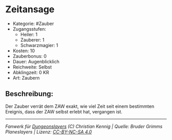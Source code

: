 # Zeitansage  
- Kategorie: #Zauber  
- Zugangsstufen:  
  - Heiler: 1  
  - Zauberer: 1  
  - Schwarzmagier: 1  
- Kosten: 10  
- Zauberbonus: 0  
- Dauer: Augenblicklich  
- Reichweite: Selbst  
- Abklingzeit: 0 KR  
- Art: Zaubern     

## Beschreibung:
Der Zauber verrät dem ZAW exakt, wie viel Zeit seit einem bestimmten Ereignis, dass der ZAW selbst erlebt hat, vergangen ist.


___
*Fanwerk für [Dungeonslayers](https://www.dungeonslayers.net/) (C) Christian Kennig | Quelle: Bruder Grimms Planeslayers | Lizenz: [CC-BY-NC-SA 4.0](https://creativecommons.org/licenses/by-nc-sa/4.0/deed.de)*